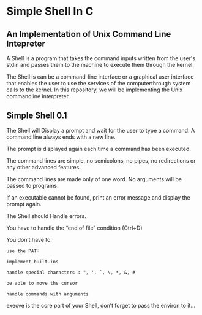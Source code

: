 # Simple Shell In C

## An Implementation of Unix Command Line Intepreter
A Shell is a program that takes the command inputs written from the user's stdin and passes them to the machine to execute them through the kernel. 

The Shell is can be a command-line interface or a graphical user interface that enables the user to use the services of the computerthrough system calls to the kernel.
In this repository, we will be implementing the Unix commandline interpreter.

## Simple Shell 0.1

The Shell will Display a prompt and wait for the user to type a command. A command line always ends with a new line.

The prompt is displayed again each time a command has been executed.

The command lines are simple, no semicolons, no pipes, no redirections or any other advanced features.

The command lines are made only of one word. No arguments will be passed to programs.

If an executable cannot be found, print an error message and display the prompt again.

The Shell should Handle errors.

You have to handle the “end of file” condition (Ctrl+D)

You don’t have to:

	use the PATH

	implement built-ins

	handle special characters : ", ', `, \, *, &, #

	be able to move the cursor

	handle commands with arguments

execve is the core part of your Shell, don’t forget to pass the environ to it…

